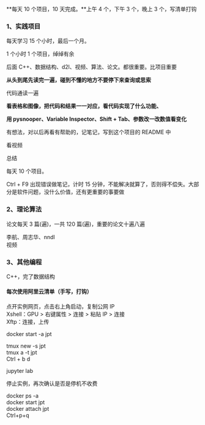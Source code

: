 **每天 10 个项目，10 天完成。**上午 4 个，下午 3 个，晚上 3 个，写清单打钩  

### 1、实践项目
每天学习 15 个小时，最后一个月。  

1 个小时 1 个项目，绰绰有余     

后面 C++、数据结构、d2l、视频、算法、论文。都很重要。比项目重要  

**从头到尾先读完一遍，碰到不懂的地方不要停下来查询或思索**

代码通读一遍

**看表格和图像，把代码和结果一一对应，看代码实现了什么功能、**

**用 pysnooper、Variable Inspector、Shift + Tab、参数改一改数值看变化**  

有想法，对以后再看有帮助的，记笔记，写到这个项目的 README 中   

看视频   

总结  


每天 10 个项目。

Ctrl + F9 出现错误做笔记，计时 15 分钟，不能解决就算了，否则得不偿失。大部分是软件问题，没什么价值，还有更重要的事要做  



### 2、理论算法
论文每天 3 篇(遍)，一共 120 篇(遍)，重要的论文十遍八遍  

李航、周志华、nndl  
视频  

### 3、其他编程 
C++，完了数据结构



#### 每次使用阿里云清单（手写，打钩）
点开实例网页，点击右上角启动，复制公网 IP  
Xshell：GPU > 右键属性 > 连接 > 粘贴 IP > 连接  
Xftp：连接，上传  

docker start -a jpt  

tmux new -s jpt  
tmux a -t jpt  
Ctrl + b d  

jupyter lab  

停止实例，再次确认是否是停机不收费  



docker ps -a  
docker start jpt  
docker attach jpt  
Ctrl+p+q  
